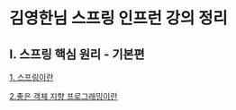 # 김영한님 스프링 인프런 강의 정리

## I. 스프링 핵심 원리 - 기본편

[1. 스프링이란](https://github.com/hy6219/spring_deeper/blob/main/spring_core_principal/basics/summary/%EC%8A%A4%ED%94%84%EB%A7%81%EC%9D%B4%EB%9E%80.md)

[2.좋은 객체 지향 프로그래밍이란](https://github.com/hy6219/spring_deeper/blob/main/spring_core_principal/basics/summary/%EC%A2%8B%EC%9D%80%20%EA%B0%9D%EC%B2%B4%20%EC%A7%80%ED%96%A5%20%ED%94%84%EB%A1%9C%EA%B7%B8%EB%9E%98%EB%B0%8D%EC%9D%B4%EB%9E%80.md)
